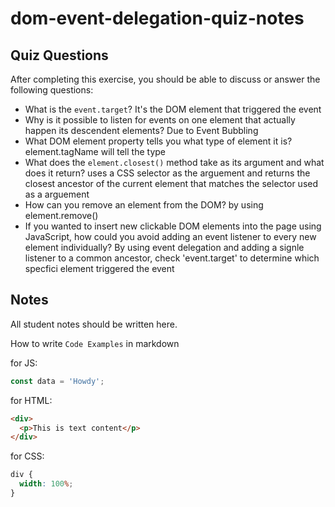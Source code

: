 # dom-event-delegation-quiz-notes

## Quiz Questions

After completing this exercise, you should be able to discuss or answer the following questions:

- What is the `event.target`?
  It's the DOM element that triggered the event
- Why is it possible to listen for events on one element that actually happen its descendent elements?
  Due to Event Bubbling
- What DOM element property tells you what type of element it is?
  element.tagName will tell the type
- What does the `element.closest()` method take as its argument and what does it return?
  uses a CSS selector as the arguement and returns the closest ancestor of the current element that matches the selector used as a arguement
- How can you remove an element from the DOM?
  by using element.remove()
- If you wanted to insert new clickable DOM elements into the page using JavaScript, how could you avoid adding an event listener to every new element individually?
  By using event delegation and adding a signle listener to a common ancestor, check 'event.target' to determine which specfici element triggered the event

## Notes

All student notes should be written here.

How to write `Code Examples` in markdown

for JS:

```javascript
const data = 'Howdy';
```

for HTML:

```html
<div>
  <p>This is text content</p>
</div>
```

for CSS:

```css
div {
  width: 100%;
}
```
